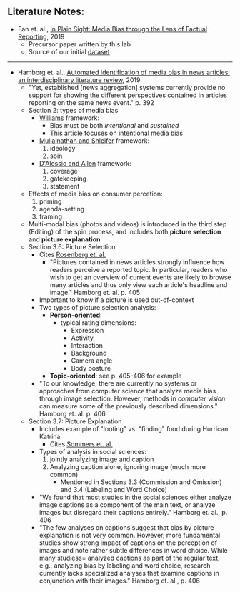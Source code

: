 ## Literature Notes:

- Fan et. al., [In Plain Sight: Media Bias through the Lens of Factual Reporting](https://arxiv.org/pdf/1909.02670.pdf), 2019
    - Precursor paper written by this lab
    - Source of our initial [dataset](../Data/JSON_files/emnlp19_BASIL/)
---
    
- Hamborg et. al., [Automated identification of media bias in news articles: an interdisciplinary literature review](https://link.springer.com/content/pdf/10.1007%2Fs00799-018-0261-y.pdf), 2019
    - "Yet, established [news aggregation] systems currently provide no support for showing the different perspectives contained in articles reporting on the same news event." p. 392
    - Section 2: types of media bias
        - [Williams](https://onlinelibrary.wiley.com/doi/abs/10.1111/j.1460-2466.1975.tb00656.x) framework:
            - Bias must be both _intentional_ and _sustained_
            - This article focuses on intentional media bias
        - [Mullainathan and Shleifer](https://www.nber.org/papers/w9295.pdf) framework:
            1. ideology
            2. spin
        - [D'Alessio and Allen](https://onlinelibrary.wiley.com/doi/abs/10.1111/j.1460-2466.2000.tb02866.x) framework:
            1. coverage
            2. gatekeeping
            3. statement
    - Effects of media bias on consumer percetion:
        1. priming
        2. agenda-setting
        3. framing
    - Multi-modal bias (photos and videos) is introduced in the third step (Editing) of the spin process, and includes both **picture selection** and **picture explanation**
    - Section 3.6: Picture Selection
        - Cites [Rosenberg et. al.](https://www.jstor.org/stable/2111296?seq=1#metadata_info_tab_contents)
            - "Pictures contained in news articles strongly influence how readers perceive a reported topic. In particular, readers who wish to get an overview of current events are likely to browse many articles and thus only view each article's headline and image." Hamborg et. al. p. 405
        - Important to know if a picture is used out-of-context
        - Two types of picture selection analysis:
            - **Person-oriented**: 
                - typical rating dimensions:
                    - Expression
                    - Activity
                    - Interaction
                    - Background
                    - Camera angle
                    - Body posture
            - **Topic-oriented**: see p. 405-406 for example
        - "To our knowledge, there are currently no systems or approaches from computer science that analyze media bias through image selection. However, methods in _computer vision_ can measure some of the previously described dimensions." Hamborg et. al. p. 406
    - Section 3.7: Picture Explanation
        - Includes example of "looting" vs. "finding" food during Hurrican Katrina
            - Cites [Sommers et. al.](https://spssi.onlinelibrary.wiley.com/doi/full/10.1111/j.1530-2415.2006.00103.x)
        - Types of analysis in social sciences:
            1. jointly analyzing image and caption
            2. Analyzing caption alone, ignoring image (much more common)
                - Mentioned in Sections 3.3 (Commission and Omission) and 3.4 (Labeling and Word Choice)
        - "We found that most studies in the social sciences either analyze image captions as a component of the main text, or analyze images but disregard their captions entirely." Hamborg et. al., p. 406
        - "The few analyses on captions suggest that bias by picture explanation is not very common. However, more fundamental studies show strong impact of captions on the perception of images and note rather subtle differences in word choice. While many studiess= analyzed captions as part of the regular text, e.g., analyzing bias by labeling and word choice, research currently lacks specialized analyses that examine captions in conjunction with their images." Hamborg et. al., p. 406
